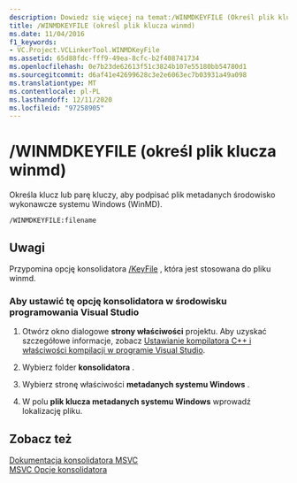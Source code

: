 ```yaml
---
description: Dowiedz się więcej na temat:/WINMDKEYFILE (Określ plik klucza winmd)
title: /WINMDKEYFILE (określ plik klucza winmd)
ms.date: 11/04/2016
f1_keywords:
- VC.Project.VCLinkerTool.WINMDKeyFile
ms.assetid: 65d88fdc-fff9-49ea-8cfc-b2f408741734
ms.openlocfilehash: 0e7b23de62613f51c3824b107e55180bb54780d1
ms.sourcegitcommit: d6af41e42699628c3e2e6063ec7b03931a49a098
ms.translationtype: MT
ms.contentlocale: pl-PL
ms.lasthandoff: 12/11/2020
ms.locfileid: "97258905"
---
```

# <a name="winmdkeyfile-specify-winmd-key-file"></a>/WINMDKEYFILE (określ plik klucza winmd)

Określa klucz lub parę kluczy, aby podpisać plik metadanych środowisko wykonawcze systemu Windows (WinMD).

```
/WINMDKEYFILE:filename
```

## <a name="remarks"></a>Uwagi

Przypomina opcję konsolidatora [/KeyFile](keyfile-specify-key-or-key-pair-to-sign-an-assembly.md) , która jest stosowana do pliku winmd.

### <a name="to-set-this-linker-option-in-the-visual-studio-development-environment"></a>Aby ustawić tę opcję konsolidatora w środowisku programowania Visual Studio

1. Otwórz okno dialogowe **strony właściwości** projektu. Aby uzyskać szczegółowe informacje, zobacz [Ustawianie kompilatora C++ i właściwości kompilacji w programie Visual Studio](../working-with-project-properties.md).

1. Wybierz folder **konsolidatora** .

1. Wybierz stronę właściwości **metadanych systemu Windows** .

1. W polu **plik klucza metadanych systemu Windows** wprowadź lokalizację pliku.

## <a name="see-also"></a>Zobacz też

[Dokumentacja konsolidatora MSVC](linking.md)<br/>
[MSVC Opcje konsolidatora](linker-options.md)
